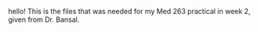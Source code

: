 hello! This is the files that was needed for my Med 263 practical in week 2, given from Dr. Bansal. 
